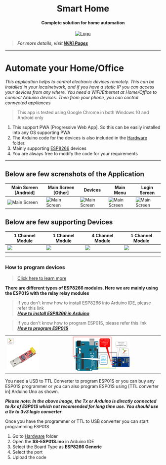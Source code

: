 <h1 align="center">Smart Home</h1>
<h4 align="center">Complete solution for home automation</h4>

<p align="center">
    <a href="https://erratums.com"><img alt="Logo" src="https://raw.githubusercontent.com/ajumalp/Smart-Home/master/Other/Images/Logo/erratums%20128x128.png" width="100"></a>
</p>

> **_For more details, visit [WiKi Pages](https://github.com/ajumalp/Smart-Home/wiki)_**    
---

# Automate your Home/Office      
_This application helps to control electronic devices remotely. This can be installed in your localnetwork, and if you have a static IP you can access your devices from any where. You need a WiFi/Ethernet at Home/Office to connect Arduino devices. Then from your phone, you can control connected appliances_    

> This app is tested using Google Chrome in both Windows 10 and Android only      

1. This support PWA [Progressive Web App]. So this can be easily installed into any OS supporting PWA
1. The Arduino code for the devices is also included in the [Hardware](https://github.com/ajumalp/Smart-Home/tree/master/Smart-Access/Hardware) folder. 
1. Mainly supporting [ESP8266](https://github.com/Erratums/ESP8266/wiki) devices 
1. You are always free to modify the code for your requirements 

---    
    
## Below are few screnshots of the Application     
|Main Screen [Android]|Main Screen [Other]|Devices|Main Menu|Login Screen|
|-|-|-|-|-|
|![Main Screen](https://raw.githubusercontent.com/ajumalp/Smart-Home/master/Other/Images/Screenshots/sa-android-screen.jpg)|![Main Screen](https://raw.githubusercontent.com/ajumalp/Smart-Home/master/Other/Images/Screenshots/sa-iphone-screen.jpg)|![Main Screen](https://raw.githubusercontent.com/ajumalp/Smart-Home/master/Other/Images/Screenshots/sa-device-list.jpg)|![Main Screen](https://raw.githubusercontent.com/ajumalp/Smart-Home/master/Other/Images/Screenshots/sa-menu-screen.jpg)|![Main Screen](https://raw.githubusercontent.com/ajumalp/Smart-Home/master/Other/Images/Screenshots/sa-login-screen.jpg)|

## Below are few supporting Devices     
|1 Channel Module|1 Channel Module|4 Channel Module|1 Channel Module|
|-|-|-|-|
|![](https://raw.githubusercontent.com/ajumalp/Smart-Home/master/Other/Images/Devices/1-ch-relay-module.png)|![](https://raw.githubusercontent.com/ajumalp/Smart-Home/master/Other/Images/Devices/2-ch-relay-module.png)|![](https://raw.githubusercontent.com/ajumalp/Smart-Home/master/Other/Images/Devices/4-ch-relay-module.png)|![](https://raw.githubusercontent.com/ajumalp/Smart-Home/master/Other/Images/Devices/esp8266-1-ch-relay-module.png)|

---

### How to program devices     
>[Click here to learn more](https://github.com/ajumalp/Smart-Home/wiki/How-to-program-Devices)       
     
**There are different types of ESP8266 modules. Here we are mainly using the ESP01S with the relay relay modules**      
      
> If you don't know how to install ESP8266 into Arduino IDE, please refer this link    
[**_How to install ESP8266 in Arduino_**](https://github.com/ajumalp/Smart-Home/wiki/How-to-Install-esp8266-on-Arduino)     

> If you don't know how to program ESP01S, please refer this link    
[**_How to program ESP01S_**](https://github.com/ajumalp/Smart-Home/wiki/How-to-program-ESP01S)

<table cellspacing="0" cellpadding="0">
    <tr>
        <th>
            <a href="https://github.com/ajumalp/Smart-Home/wiki/How-to-program-ESP01S"><img src="https://raw.githubusercontent.com/Erratums/ESP8266/master/images/esp01-progrm.png"/></a>
        </th>
        <th>
            <img src="https://raw.githubusercontent.com/Erratums/ESP8266/master/images/esp01-program-using-arduino-uno.png" width="50%"/>
        </th>
    </tr>
</table>      
You need a USB to TTL Converter to program ESP01S or you can buy any ESP01S programmer or you can also program ESP01S using [TTL converter in] Arduino Uno as shown.     

**_Please note: In the above image, the Tx or Arduino is directly connected to Rx of ESP01S which not recomended for long time use. You should use a 5v to 3v3 logic converter_**     
       
Once you have the programmer or TTL to USB converter you can start programming ESP01S     

1. Go to [Hardware](https://github.com/ajumalp/Smart-Home/tree/master/Smart-Access/Hardware) folder
1. Open the **SS-ESP01S.ino** in Arduino IDE
1. Select the Board Type as **ESP8266 Generic**
1. Select the port 
1. Upload the code 
